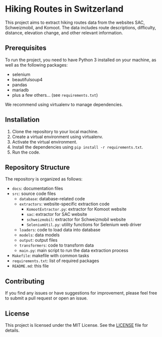 # Hiking Routes in Switzerland

This project aims to extract hiking routes data from the websites SAC, Schweizmobil, and Komoot. The data includes route descriptions, difficulty, distance, elevation change, and other relevant information.

## Prerequisites

To run the project, you need to have Python 3 installed on your machine, as well as the following packages:
- selenium
- beautifulsoup4
- pandas
- mariadb
- plus a few others... (see `requirements.txt`)

We recommend using virtualenv to manage dependencies.

## Installation

1. Clone the repository to your local machine.
2. Create a virtual environment using virtualenv.
3. Activate the virtual environment.
4. Install the dependencies using `pip install -r requirements.txt`.
5. Run the code.

## Repository Structure

The repository is organized as follows:

- `docs`: documentation files
- `src`: source code files
  - `database`: database-related code
  - `extractors`: website-specific extraction code
    - `KomootExtractor.py`: extractor for Komoot website
    - `sac`: extractor for SAC website
    - `schweizmobil`: extractor for Schweizmobil website
    - `SeleniumUtil.py`: utility functions for Selenium web driver
  - `loaders`: code to load data into database
  - `models`: data models
  - `output`: output files
  - `transformers`: code to transform data
  - `main.py`: main script to run the data extraction process
- `Makefile`: makefile with common tasks
- `requirements.txt`: list of required packages
- `README.md`: this file

## Contributing

If you find any issues or have suggestions for improvement, please feel free to submit a pull request or open an issue.

## License

This project is licensed under the MIT License. See the [LICENSE](LICENSE) file for details.
